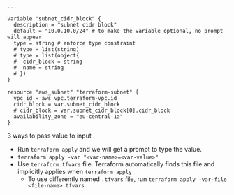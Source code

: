 ```hcl
...

variable "subnet_cidr_block" {
  description = "subnet cidr block"
  default = "10.0.10.0/24" # to make the variable optional, no prompt will appear
  type = string # enforce type constraint
  # type = list(string)
  # type = list(object{
  #  cidr_block = string
  #  name = string
  # })
}

resource "aws_subnet" "terraform-subnet" {
  vpc_id = aws_vpc.terraform-vpc.id
  cidr_block = var.subnet_cidr_block
  # cidr_block = var.subnet_cidr_block[0].cidr_block
  availability_zone = "eu-central-1a"
}
```

3 ways to pass value to input

- Run `terraform apply` and we will get a prompt to type the value.
- `terraform apply -var "<var-name>=<var-value>"`
- Use `terraform.tfvars` file. Terraform automatically finds this file and implicitly applies when `terraform apply`
  - To use differently named `.tfvars` file, run `terraform apply -var-file <file-name>.tfvars`
